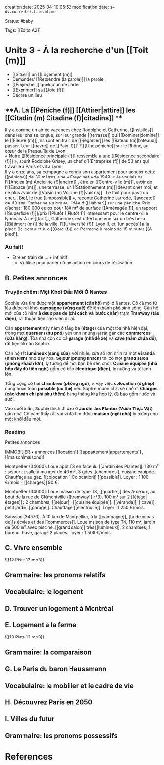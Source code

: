 creation date: 2025-04-10 05:52
modification date: `$= dv.current().file.mtime`

Status: #baby 

Tags: [[Edito A2]]

# Unite 3 - À la recherche d'un [[Toit (m)]]
- [[Situer]] un [[Logement (m)]]
- Demander/ [[Reprendre (la parole)]] la parole
- [[Empêcher]] quelqu'un de parler
- [[Exprimer]] sa [[Joie (f)]]
- Décrire un lieu

## **A. La [[Péniche (f)]] [[Attirer|attire]]  les [[Citadin (m) Citadine (f)|citadins]] **

Il y a comme un air de vacances chez Rodolphe et Catherine. [[Installés]] dans leur chaise longue, sur leur grande [[terrasse]] qui [[Dominer|domine]]  le [[Fleuve (m)]], ils sont en train de [[Regarder]] les [[Bateau (m)|bateaux]]  passer. Leur [[havre]] de [[Paix (f)]]¹ ? [[Une péniche]] sur le Rhône, au cœur de la Presqu’île de Lyon.  
« Notre [[Résidence principale (f)]] ressemble à une [[Résidence secondaire (f)]] », sourit Rodolphe Grisey, un chef d’[[Entreprise (f)]] de 53 ans qui travaille à Paris et vit à Lyon.  
Il y a onze ans, sa compagne a vendu son appartement pour acheter cette [[péniche]] de 39 mètres, une « Freycinet » de 1949. « Je voulais de l’[[Ancien (m) Ancienne (f)|ancien]] , être en [[Centre-ville (m)]], avoir de l’[[Espace (m)]], une terrasse, un [[Stationnement (m)]] devant chez moi, et ne plus avoir de [[Voisin (m) Voisine (f)|voisins]] . Le tout pour pas trop cher... Bref, le truc [[Impossible]] », raconte Catherine Larrodé, [[avocate]] de 43 ans. Catherine a alors eu l’idée d’[[Habiter]] sur une péniche. 
Prix d’achat : 180 000 euros pour 180 m² de surface [[Aménagée 1]], un rapport [[Superficie (f)]]/prix [[Plutôt 1|Plutôt 1]] intéressant pour le centre-ville lyonnais. À ce [[tarif]], Catherine s’est offert une vue sur un très beau [[Bâtiment (m)]] de la ville, l’[[Université (f)]] Lyon II, et [[un accès]] à la place Bellecour et à la [[Gare (f)]] de Perrache à moins de 15 minutes [[À pied]].
### Au fait!
- Être en train de ... + infinitif
	- s'utilise pour parler d'une action en cours de réalisation

## B. Petites annonces
### Truyện chêm: **Một Khởi Đầu Mới Ở Nantes**

Sophie vừa tìm được một **appartement (căn hộ)** mới ở Nantes. Cô đã mơ từ lâu được rời khỏi **campagne (vùng quê)** để lên thành phố sinh sống. Căn hộ mới của cô nằm **à deux pas de (chỉ cách vài bước chân)** trạm **Tramway (tàu điện)**, rất thuận tiện cho việc đi lại.

Căn **appartement** này nằm ở tầng ba (**étage**) của một tòa nhà hiện đại, trong một **quartier (khu phố)** yên tĩnh nhưng lại rất gần các **commerces (cửa hàng)**. Tòa nhà còn có cả **garage (nhà để xe)** và **cave (hầm chứa đồ)**, rất tiện lợi cho Sophie.

Căn hộ rất **lumineux (sáng sủa)**, với nhiều cửa sổ lớn nhìn ra một **véranda (hiên kính)** nhỏ đầy hoa. **Séjour (phòng khách)** thì có một **grand salon (phòng khách lớn)**, lý tưởng để mời bạn bè đến chơi. **Cuisine équipée (nhà bếp đầy đủ tiện nghi)** gồm có bếp **électrique (điện)**, lò nướng và tủ lạnh lớn.

Tổng cộng có hai **chambres (phòng ngủ)**, vì vậy việc **colocation (ở ghép)** cũng hoàn toàn **possible (có thể)** nếu Sophie muốn chia sẻ chỗ ở. **Charges (các khoản chi phí phụ thêm)** hàng tháng khá hợp lý, đã bao gồm nước và sưởi.

Vào cuối tuần, Sophie thích đi dạo ở **Jardin des Plantes (Vườn Thực Vật)** gần nhà. Cô cảm thấy rất vui vì đã tìm được **maison (ngôi nhà)** lý tưởng cho một khởi đầu mới.

### Reading
Petites annonces

IMMOBILIER • annonces [[location]] [[appartement|appartements]] , [[maison|maisons]] 

Montpellier (34000).
Loue appt T3 en face du [[Jardin des Plantes]]. 130 m² : séjour et salle à manger de 40 m², 3 gdes [[chambres]], cuisine équipée.
Chauffage au gaz. [[colocation 1|Colocation]]  [[possible]].
Loyer : 1 100 €/mois + [[charges]] 90 €.

Montpellier (34000).
Loue maison de type T3, [[quartier]] des Arceaux, au bout de la rue de Clémentville ([[tramway]] n°3). 100 m² sur 2 [[étage|étages]]  :
2 chambres, [[séjour]], [[cuisine équipée]]. [[véranda]], [[cave]], petit jardin, [[garage]]. Chauffage [[électrique]].
Loyer : 1 250 €/mois.

Saussan (34570).
À 10 km de Montpellier, à la [[campagne]], [[à deux pas de]]s écoles et des [[commerces]]. Loue maison de type T4, 110 m², jardin de 500 m² avec piscine. [[grand salon]] très [[lumineux]], 2 chambres, 1 bureau. Cave, garage 2 places.
Loyer : 1 500 €/mois.


## C. Vivre ensemble 

![[12 Piste 12.mp3]]





## Grammaire: les pronoms relatifs




## Vocabulaire: le logement





## D. Trouver un logement à Montréal




## E. Logement à la ferme 

![[13 Piste 13.mp3]]






## Grammaire: la comparaison



## G. Le Paris du baron Haussmann





## Vocabulaire: le mobilier et le cadre de vie




## H. Découvrez Paris en 2050





## I. Villes du futur




## Grammaire: les pronoms possessifs 




# References